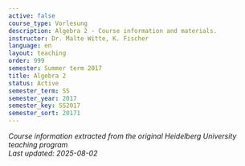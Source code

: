 ```yaml
---
active: false
course_type: Vorlesung
description: Algebra 2 - Course information and materials.
instructor: Dr. Malte Witte, K. Fischer
language: en
layout: teaching
order: 999
semester: Summer term 2017
title: Algebra 2
status: Active
semester_term: SS
semester_year: 2017
semester_key: SS2017
semester_sort: 20171
---
```

*Course information extracted from the original Heidelberg University teaching program*  
*Last updated: 2025-08-02*